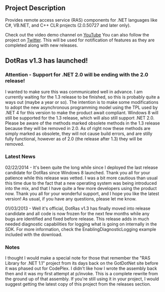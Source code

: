 ## Project Description
Provides remote access service (RAS) components for .NET languages like C#, VB.NET, and C++ CLR projects (2.0.50727 and later only).

Check out the video demo channel on [YouTube](http://www.youtube.com/user/DotRasProject)
You can also follow the project on [Twitter](http://twitter.com/DotRasProject). This will be used for notification of features as they are completed along with new releases.

## DotRas v1.3 has launched!

### Attention - Support for .NET 2.0 will be ending with the 2.0 release!
I wanted to make sure this was communicated well in advance. I am currently waiting for the 1.3 release to be finished, so this is probably quite a ways out (maybe a year or so). The intention is to make some modifications to adopt the new asynchronous programming model using the TPL used by .NET 4 for this version to make the product await compliant. Windows 8 will still be supported for the 1.3 release, which will also still support .NET 2.0. Please be aware of the methods marked obsolete methods in the 1.3 release because they will be removed in 2.0. As of right now these methods are simply marked as obsolete, they will not cause build errors, and are stilly fully functional, however as of 2.0 (the release after 1.3) they will be removed.

### Latest News
02/22/2014 - It's been quite the long while since I deployed the last release candidate for DotRas since Windows 8 launched. Thank you all for your patience while this release was vetted. I was a bit more cautious than usual this time due to the fact that a new operating system was being introduced into the mix, and that I have quite a few more developers using the product now. Thank you all for your wonderful support, and I hope you like the latest version! As usual, if you have any questions, please let me know.

01/03/2013 - Well it's official, DotRas v1.3 has finally moved into release candidate and all code is now frozen for the next few months while any bugs are identified and fixed before release. This release adds in much needed diagnostic capabilities for logging what is going on internally in the SDK. For more information, check the EnablingDiagnosticLogging example included with the download.

### Notes
I thought I would make a special note for those that remember the "RAS Library for .NET 1.1" project from its days back on the GotDotNet site before it was phased out for CodePlex. I didn't like how I wrote the assembly back then and it was my first attempt at p/invoke. This is a complete rewrite from the ground up of that assembly. If you're still using it in your project, I would suggest getting the latest copy of this project from the releases section.
